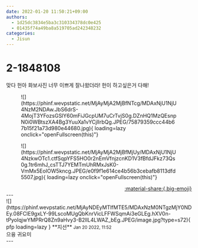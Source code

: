 ```yaml
---
date: 2022-01-20 11:50:21+09:00
authors:
  - 1d25dc3834e5ba3c310334378dc0e425
  - 01435f74a49ba8a519705ad242348232
categories:
  - Jisun
---
```


# 2-1848108

<div class="post-container" markdown="1">
<div class="content-container md-sidebar__scrollwrap" markdown="1">

맞다 헌아 화보사진 너무 이쁘게 잘나왔더라! 헌이 하고싶은거 다해!
<figure markdown="1">
![](https://phinf.wevpstatic.net/MjAyMjA2MjBfNTcg/MDAxNjU1NjU4NzM2NDAw.JbS6drS-4MojT3YFozsGSlY60mFiJGcpUM7uCrTvjS0g.DZnHQ1MzQEsnpN0i0WBtszXA4Bg3YuuXa1vYCjlIrbQg.JPEG/75879359ccc44b67b15f21a73d980e44680.jpg){ loading=lazy onclick="openFullscreen(this)"}
</figure>

<figure markdown="1">
![](https://phinf.wevpstatic.net/MjAyMjA2MjBfMjUy/MDAxNjU1NjU4NzkwOTc1.ctfSqpYFS5HO0r2nEmVfnjzcnKD1V3fBfdJFkz73Qs0g.1tr6mhJ_csTTJ7YEMTmUhRMxJsK0-VmMx5EoIOW5kncg.JPEG/e0f9f1e614ce4b56b3cebafb8113dfd5507.jpg){ loading=lazy onclick="openFullscreen(this)"}
</figure>


</div>
</div>

<div style="text-align: right;" markdown="1">
<a href="https://weverse.io/fromis9/fanpost/2-1848108" style="text-align: right;">:material-share:{.big-emoji}</a>
</div>
---

<div class="comments-container md-sidebar__scrollwrap" markdown="1">
<div class="comment" markdown="1">
<div class='id-container' markdown="1">
![](https://phinf.wevpstatic.net/MjAyNDEyMTlfMTE5/MDAxNzM0NTgzMjY0NDEy.08FClE9gxLY-99LscoMUgQbKnrVicLFFWSqmAi3eGLEg.hXV0n-tPyoIqjwYMPRrQ8Zn9aHvy3-B2llL4LWAZ_bEg.JPEG/image.jpg?type=s72){ pfp loading=lazy }
**<span class="artist">지선</span>** <small>Jan 20 2022, 11:52</small><br>
</div>
<div class='comment-body' markdown="1">
으융 귀요미
</div>
</div>
</div>
---
